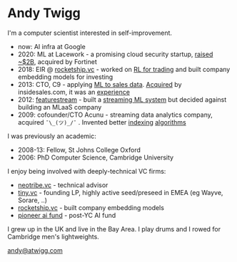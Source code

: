 # Andy Twigg

I'm a computer scientist interested in self-improvement.

- now: AI infra at Google
- 2020: ML at Lacework - a promising cloud security startup, [raised ~$2B](https://www.reuters.com/technology/cloud-security-startup-lacework-valued-83-bln-after-mammoth-funding-round-2021-11-18/), acquired by Fortinet
- 2018: EIR @ [rocketship.vc](https://rocketship.vc) - worked on [RL for trading](https://github.com/andytwigg/deeptrade) and built company embedding models for investing
- 2013: CTO, C9 - applying [ML to sales data](https://www.slideshare.net/slideshow/data-science-at-insidesalescom/50979307). [Acquired](https://www.wsj.com/articles/BL-VCDB-17087) by insidesales.com, it was an [experience](https://www.businessinsider.com/insidesales-grows-with-ex-salesforce-execs-2015-10)
- 2012: [featurestream](https://www.slideshare.net/slideshow/featurestream2-48824155/48824155) - built a [streaming ML system](https://medium.com/@andytwigg/featurestream-io-random-forests-6992b03b521) but decided against building an MLaaS company
- 2009: cofounder/CTO Acunu - streaming data analytics company, acquired `¯\_(ツ)_/¯` . Invented better [indexing](https://arxiv.org/abs/1707.08186) [algorithms](https://arxiv.org/abs/1103.4282)

I was previously an academic:

- 2008-13: Fellow, St Johns College Oxford
- 2006: PhD Computer Science, Cambridge University

I enjoy being involved with deeply-technical VC firms:

- [neotribe.vc](https://neotribe.vc/) - technical advisor
- [tiny.vc](https://tiny.vc/) - founding LP, highly active seed/preseed in EMEA (eg Wayve, Sorare, ..)
- [rocketship.vc](https://rocketship.vc) - built company embedding models
- [pioneer ai fund](https://www.pioneerfund.vc/ai-ml-fund) - post-YC AI fund

I grew up in the UK and live in the Bay Area. I play drums and I rowed for Cambridge men's lightweights.

[andy@atwigg.com](mailto:andy@atwigg.com)


